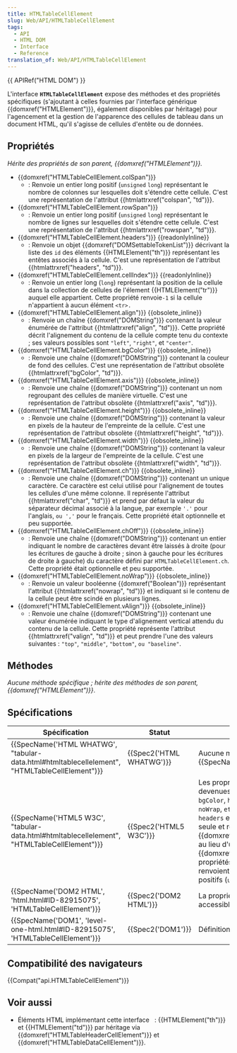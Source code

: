 ```yaml
---
title: HTMLTableCellElement
slug: Web/API/HTMLTableCellElement
tags:
  - API
  - HTML DOM
  - Interface
  - Reference
translation_of: Web/API/HTMLTableCellElement
---
```

{{ APIRef("HTML DOM") }}

L'interface **`HTMLTableCellElement`** expose des méthodes et des propriétés spécifiques (s'ajoutant à celles fournies par l'interface générique {{domxref("HTMLElement")}}, également disponibles par héritage) pour l'agencement et la gestion de l'apparence des cellules de tableau dans un document HTML, qu'il s'agisse de cellules d'entête ou de données.

## Propriétés

_Hérite des propriétés de son parent, {{domxref("HTMLElement")}}._

- {{domxref("HTMLTableCellElement.colSpan")}}
  - : Renvoie un entier long positif (`unsigned` `long`) représentant le nombre de colonnes sur lesquelles doit s'étendre cette cellule. C'est une représentation de l'attribut {{htmlattrxref("colspan", "td")}}.
- {{domxref("HTMLTableCellElement.rowSpan")}}
  - : Renvoie un entier long positif (`unsigned` `long`) représentant le nombre de lignes sur lesquelles doit s'étendre cette cellule. C'est une représentation de l'attribut {{htmlattrxref("rowspan", "td")}}.
- {{domxref("HTMLTableCellElement.headers")}} {{readonlyInline}}
  - : Renvoie un objet {{domxref("DOMSettableTokenList")}} décrivant la liste des `id` des éléments {{HTMLElement("th")}} représentant les entêtes associés à la cellule. C'est une représentation de l'attribut {{htmlattrxref("headers", "td")}}.
- {{domxref("HTMLTableCellElement.cellIndex")}} {{readonlyInline}}
  - : Renvoie un entier long (`long`) représentant la position de la cellule dans la collection de cellules de l'élement {{HTMLElement("tr")}} auquel elle appartient. Cette propriété renvoie`-1` si la cellule n'appartient à aucun élément `<tr>.`
- {{domxref("HTMLTableCellElement.align")}} {{obsolete_inline}}
  - : Renvoie un chaîne {{domxref("DOMString")}} contenant la valeur énumérée de l'attribut {{htmlattrxref("align", "td")}}. Cette propriété décrit l'alignement du contenu de la cellule compte tenu du contexte ; ses valeurs possibles sont `"left"`, `"right"`, et `"center"`.
- {{domxref("HTMLTableCellElement.bgColor")}} {{obsolete_inline}}
  - : Renvoie une chaîne {{domxref("DOMString")}} contenant la couleur de fond des cellules. C'est une représentation de l'attribut obsolète {{htmlattrxref("bgColor", "td")}}.
- {{domxref("HTMLTableCellElement.axis")}} {{obsolete_inline}}
  - : Renvoie une chaîne {{domxref("DOMString")}} contenant un nom regroupant des cellules de manière virtuelle. C'est une représentation de l'attribut obsolète {{htmlattrxref("axis", "td")}}.
- {{domxref("HTMLTableCellElement.height")}} {{obsolete_inline}}
  - : Renvoie une chaîne {{domxref("DOMString")}} contenant la valeur en pixels de la hauteur de l'empreinte de la cellule. C'est une représentation de l'attribut obsolète {{htmlattrxref("height", "td")}}.
- {{domxref("HTMLTableCellElement.width")}} {{obsolete_inline}}
  - : Renvoie une chaîne {{domxref("DOMString")}} contenant la valeur en pixels de la largeur de l'empreinte de la cellule. C'est une représentation de l'attribut obsolète {{htmlattrxref("width", "td")}}.
- {{domxref("HTMLTableCellElement.ch")}} {{obsolete_inline}}
  - : Renvoie une chaîne {{domxref("DOMString")}} contenant un unique caractère. Ce caractère est celui utilisé pour l'alignement de toutes les cellules d'une même colonne. Il représente l'attribut {{htmlattrxref("char", "td")}} et prend par défaut la valeur du séparateur décimal associé à la langue, par exemple `'.'` pour l'anglais, `ou ','` pour le français. Cette propriété était optionnelle et peu supportée.
- {{domxref("HTMLTableCellElement.chOff")}} {{obsolete_inline}}
  - : Renvoie une chaîne {{domxref("DOMString")}} contenant un entier indiquant le nombre de caractères devant être laissés à droite (pour les écritures de gauche à droite ; sinon à gauche pour les écritures de droite à gauche) du caractère défini par `HTMLTableCellElement.ch`. Cette propriété était optionnelle et peu supportée.
- {{domxref("HTMLTableCellElement.noWrap")}} {{obsolete_inline}}
  - : Renvoie un valeur booléenne {{domxref("Boolean")}} représentant l'attribut {{htmlattrxref("nowrap", "td")}} et indiquant si le contenu de la cellule peut être scindé en plusieurs lignes.
- {{domxref("HTMLTableCellElement.vAlign")}} {{obsolete_inline}}
  - : Renvoie une chaîne {{domxref("DOMString")}} contenant une valeur énumérée indiquant le type d'alignement vertical attendu du contenu de la cellule. Cette propriété représente l'attribut {{htmlattrxref("valign", "td")}} et peut prendre l'une des valeurs suivantes : `"top"`, `"middle"`, `"bottom"`, `ou "baseline"`.

## Méthodes

_Aucune méthode spécifique ; hérite des méthodes de son parent, {{domxref("HTMLElement")}}_.

## Spécifications

| Spécification                                                                                                                | Statut                           | Commentaire                                                                                                                                                                                                                                                                                                                                                                                                                               |
| ---------------------------------------------------------------------------------------------------------------------------- | -------------------------------- | ----------------------------------------------------------------------------------------------------------------------------------------------------------------------------------------------------------------------------------------------------------------------------------------------------------------------------------------------------------------------------------------------------------------------------------------- |
| {{SpecName('HTML WHATWG', "tabular-data.html#htmltablecellelement", "HTMLTableCellElement")}} | {{Spec2('HTML WHATWG')}} | Aucune modification depuis {{SpecName("HTML5 W3C")}}.                                                                                                                                                                                                                                                                                                                                                                              |
| {{SpecName('HTML5 W3C', "tabular-data.html#htmltablecellelement", "HTMLTableCellElement")}}     | {{Spec2('HTML5 W3C')}}     | Les propriétés suivantes sont devenues obsolètes : `align`, `axis`, `bgColor`, `height`, `width`, `ch`, `chOff`, `noWrap`, `et vAlign`. La propriété `headers` est maintenant en lecture seule et renvoie un objet {{domxref("DOMSettableTokenList")}} au lieu d'une simple chaîne {{domxref("DOMString")}}. Les propriétés `colspan` et `rowspan` renvoient maintenant des entiers long positifs (`unsigned long)`. |
| {{SpecName('DOM2 HTML', 'html.html#ID-82915075', 'HTMLTableCellElement')}}                         | {{Spec2('DOM2 HTML')}}     | La propriété `cellIndex` est maintenant accessible en lecture seule.                                                                                                                                                                                                                                                                                                                                                                      |
| {{SpecName('DOM1', 'level-one-html.html#ID-82915075', 'HTMLTableCellElement')}}                     | {{Spec2('DOM1')}}         | Définition initiale.                                                                                                                                                                                                                                                                                                                                                                                                                      |

## Compatibilité des navigateurs

{{Compat("api.HTMLTableCellElement")}}

## Voir aussi

- Éléments HTML implémentant cette interface   : {{HTMLElement("th")}} et {{HTMLElement("td")}} par héritage via {{domxref("HTMLTableHeaderCellElement")}} et {{domxref("HTMLTableDataCellElement")}}.
